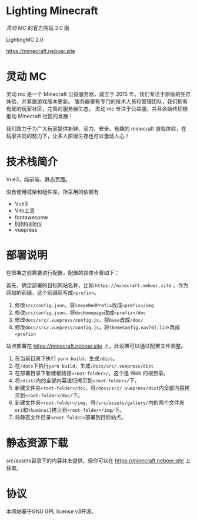 # Lighting Minecraft

_灵动 MC_ 的官方网站 2.0 版

LightingMC 2.0

https://minecraft.neboer.site

# 灵动 MC

灵动 mc 是一个 Minecraft 公益服务器，成立于 2015 年。我们专注于原版的生存体验，并紧跟游戏版本更新。
服务器里有专门的技术人员和管理团队，我们拥有有爱的玩家社区，完善的服务器生态。
灵动 mc 专注于公益服，并且会始终积极推动 Minecraft 社区的发展！

我们致力于为广大玩家提供新鲜、活力、安全、有趣的 minecraft 游戏体验，在玩家共同的努力下，让多人原版生存也可以激动人心！

# 技术栈简介

Vue3，纯前端，静态页面。

没有使用框架和组件库，所采用的依赖有
- Vue3
- Vite工具
- fontawesome
- [lightgallery](https://www.lightgalleryjs.com/)
- vuepress

# 部署说明

在部署之前需要进行配置，配置的具体步骤如下：

首先，确定部署的目标网站名称，比如 `https://minecraft.neboer.site` ，作为网站的前缀，这个前缀简写成`<prefix>`。

1. 修改`src/config.json`，将`imageBedPrefix`改成`<prefix>/img`
2. 修改`src/config.json`，将`docHomepage`改成`<prefix>/doc`
3. 修改`docs/src/.vuepress/config.js`，将`base`改成`/doc/`
4. 修改`docs/src/.vuepress/config.js`，将`themeConfig.nav[0].link`改成`<prefix>`

站点部署在 https://minecraft.neboer.site 上，此设置可以通过配置文件调整。

1. 在当前目录下执行 `yarn build`，生成`/dist`。
2. 在`/docs`下执行`yarn build`，生成`/docs/src/.vuepress/dist`
3. 在部署目录下新建根路径`<root-folder>/`，这个是 Web 的根目录。
4. 将`/dist/`内的全部内容递归拷贝到`<root-folder>/`下。
5. 新建文件夹`<root-folder>/doc`，将`/docs/src/.vuepress/dist`内全部内容拷贝到`<root-folder>/doc/`下。
6. 新建文件夹`<root-folder>/img`，将`/src/assets/gallery/`内的两个文件夹`ori`和`thumbnail`拷贝到`<root-folder>/img/`下。
7. 将静态文件目录`<root-folder>`部署到目标站点。

# 静态资源下载
src/assets目录下的内容并未提供，但你可以在 https://minecraft.neboer.site 上获取。

# 协议
本网站基于GNU GPL license v3开源。
